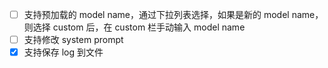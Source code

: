 - [ ] 支持预加载的 model name，通过下拉列表选择，如果是新的 model name，则选择 custom 后，在 custom 栏手动输入 model name
- [ ] 支持修改 system prompt
- [x] 支持保存 log 到文件